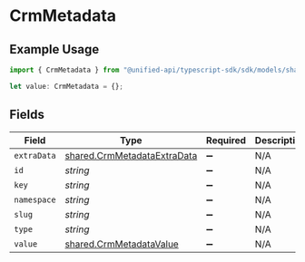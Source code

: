 # CrmMetadata

## Example Usage

```typescript
import { CrmMetadata } from "@unified-api/typescript-sdk/sdk/models/shared";

let value: CrmMetadata = {};
```

## Fields

| Field                                                                             | Type                                                                              | Required                                                                          | Description                                                                       |
| --------------------------------------------------------------------------------- | --------------------------------------------------------------------------------- | --------------------------------------------------------------------------------- | --------------------------------------------------------------------------------- |
| `extraData`                                                                       | [shared.CrmMetadataExtraData](../../../sdk/models/shared/crmmetadataextradata.md) | :heavy_minus_sign:                                                                | N/A                                                                               |
| `id`                                                                              | *string*                                                                          | :heavy_minus_sign:                                                                | N/A                                                                               |
| `key`                                                                             | *string*                                                                          | :heavy_minus_sign:                                                                | N/A                                                                               |
| `namespace`                                                                       | *string*                                                                          | :heavy_minus_sign:                                                                | N/A                                                                               |
| `slug`                                                                            | *string*                                                                          | :heavy_minus_sign:                                                                | N/A                                                                               |
| `type`                                                                            | *string*                                                                          | :heavy_minus_sign:                                                                | N/A                                                                               |
| `value`                                                                           | [shared.CrmMetadataValue](../../../sdk/models/shared/crmmetadatavalue.md)         | :heavy_minus_sign:                                                                | N/A                                                                               |